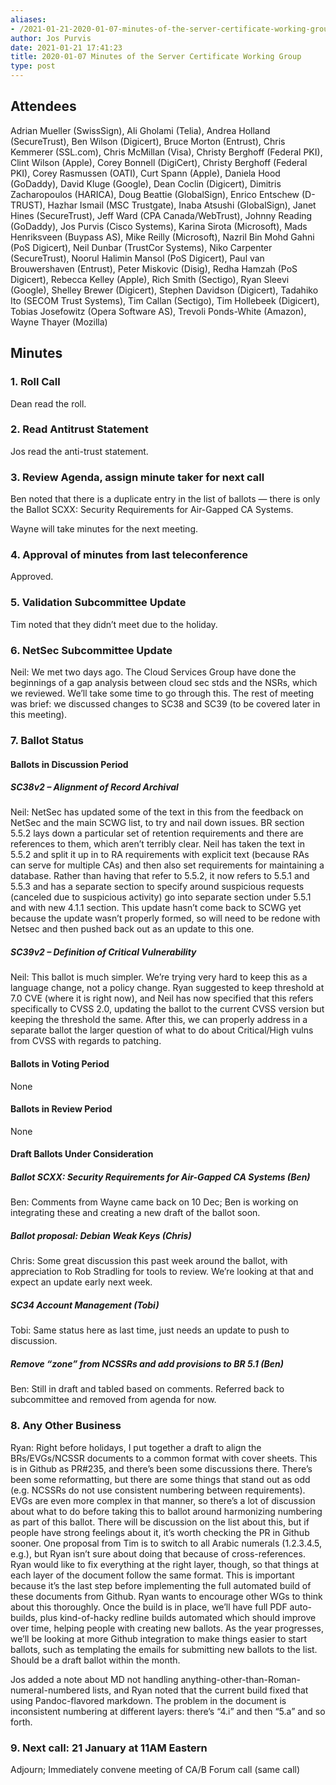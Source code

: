 ```yaml
---
aliases:
- /2021-01-21-2020-01-07-minutes-of-the-server-certificate-working-group/
author: Jos Purvis
date: 2021-01-21 17:41:23
title: 2020-01-07 Minutes of the Server Certificate Working Group
type: post
---
```


## Attendees 

Adrian Mueller (SwissSign), Ali Gholami (Telia), Andrea Holland (SecureTrust), Ben Wilson (Digicert), Bruce Morton (Entrust), Chris Kemmerer (SSL.com), Chris McMillan (Visa), Christy Berghoff (Federal PKI), Clint Wilson (Apple), Corey Bonnell (DigiCert), Christy Berghoff (Federal PKI), Corey Rasmussen (OATI), Curt Spann (Apple), Daniela Hood (GoDaddy), David Kluge (Google), Dean Coclin (Digicert), Dimitris Zacharopoulos (HARICA), Doug Beattie (GlobalSign), Enrico Entschew (D-TRUST), Hazhar Ismail (MSC Trustgate), Inaba Atsushi (GlobalSign), Janet Hines (SecureTrust), Jeff Ward (CPA Canada/WebTrust), Johnny Reading (GoDaddy), Jos Purvis (Cisco Systems), Karina Sirota (Microsoft), Mads Henriksveen (Buypass AS), Mike Reilly (Microsoft), Nazril Bin Mohd Gahni (PoS Digicert), Neil Dunbar (TrustCor Systems), Niko Carpenter (SecureTrust), Noorul Halimin Mansol (PoS Digicert), Paul van Brouwershaven (Entrust), Peter Miskovic (Disig), Redha Hamzah (PoS Digicert), Rebecca Kelley (Apple), Rich Smith (Sectigo), Ryan Sleevi (Google), Shelley Brewer (Digicert), Stephen Davidson (Digicert), Tadahiko Ito (SECOM Trust Systems), Tim Callan (Sectigo), Tim Hollebeek (Digicert), Tobias Josefowitz (Opera Software AS), Trevoli Ponds-White (Amazon), Wayne Thayer (Mozilla)

## Minutes 

### 1. Roll Call 

Dean read the roll.

### 2. Read Antitrust Statement 

Jos read the anti-trust statement.

### 3. Review Agenda, assign minute taker for next call 

Ben noted that there is a duplicate entry in the list of ballots — there is only the Ballot SCXX: Security Requirements for Air-Gapped CA Systems.

Wayne will take minutes for the next meeting.

### 4. Approval of minutes from last teleconference 

Approved.

### 5. Validation Subcommittee Update 

Tim noted that they didn’t meet due to the holiday.

### 6. NetSec Subcommittee Update 

Neil: We met two days ago. The Cloud Services Group have done the beginnings of a gap analysis between cloud sec stds and the NSRs, which we reviewed. We’ll take some time to go through this. The rest of meeting was brief: we discussed changes to SC38 and SC39 (to be covered later in this meeting).

### 7. Ballot Status 

#### Ballots in Discussion Period 

##### SC38v2 – Alignment of Record Archival 

Neil: NetSec has updated some of the text in this from the feedback on NetSec and the main SCWG list, to try and nail down issues. BR section 5.5.2 lays down a particular set of retention requirements and there are references to them, which aren’t terribly clear. Neil has taken the text in 5.5.2 and split it up in to RA requirements with explicit text (because RAs can serve for multiple CAs) and then also set requirements for maintaining a database. Rather than having that refer to 5.5.2, it now refers to 5.5.1 and 5.5.3 and has a separate section to specify around suspicious requests (canceled due to suspicious activity) go into separate section under 5.5.1 and with new 4.1.1 section. This update hasn’t come back to SCWG yet because the update wasn’t properly formed, so will need to be redone with Netsec and then pushed back out as an update to this one.

##### SC39v2 – Definition of Critical Vulnerability 

Neil: This ballot is much simpler. We’re trying very hard to keep this as a language change, not a policy change. Ryan suggested to keep threshold at 7.0 CVE (where it is right now), and Neil has now specified that this refers specifically to CVSS 2.0, updating the ballot to the current CVSS version but keeping the threshold the same. After this, we can properly address in a separate ballot the larger question of what to do about Critical/High vulns from CVSS with regards to patching.

#### Ballots in Voting Period 

None

#### Ballots in Review Period 

None

#### Draft Ballots Under Consideration 

##### Ballot SCXX: Security Requirements for Air-Gapped CA Systems (Ben) 

Ben: Comments from Wayne came back on 10 Dec; Ben is working on integrating these and creating a new draft of the ballot soon.

##### Ballot proposal: Debian Weak Keys (Chris) 

Chris: Some great discussion this past week around the ballot, with appreciation to Rob Stradling for tools to review. We’re looking at that and expect an update early next week.

##### SC34 Account Management (Tobi) 

Tobi: Same status here as last time, just needs an update to push to discussion.

##### Remove “zone” from NCSSRs and add provisions to BR 5.1 (Ben)  

Ben: Still in draft and tabled based on comments. Referred back to subcommittee and removed from agenda for now.

### 8. Any Other Business 

Ryan: Right before holidays, I put together a draft to align the BRs/EVGs/NCSSR documents to a common format with cover sheets. This is in Github as PR#235, and there’s been some discussions there. There’s been some reformatting, but there are some things that stand out as odd (e.g. NCSSRs do not use consistent numbering between requirements). EVGs are even more complex in that manner, so there’s a lot of discussion about what to do before taking this to ballot around harmonizing numbering as part of this ballot. There will be discussion on the list about this, but if people have strong feelings about it, it’s worth checking the PR in Github sooner. One proposal from Tim is to switch to all Arabic numerals (1.2.3.4.5, e.g.), but Ryan isn’t sure about doing that because of cross-references. Ryan would like to fix everything at the right layer, though, so that things at each layer of the document follow the same format. This is important because it’s the last step before implementing the full automated build of these documents from Github. Ryan wants to encourage other WGs to think about this thoroughly. Once the build is in place, we’ll have full PDF auto-builds, plus kind-of-hacky redline builds automated which should improve over time, helping people with creating new ballots. As the year progresses, we’ll be looking at more Github integration to make things easier to start ballots, such as templating the emails for submitting new ballots to the list. Should be a draft ballot within the month.

Jos added a note about MD not handling anything-other-than-Roman-numeral-numbered lists, and Ryan noted that the current build fixed that using Pandoc-flavored markdown. The problem in the document is inconsistent numbering at different layers: there’s “4.i” and then “5.a” and so forth.

### 9. Next call: 21 January at 11AM Eastern 

Adjourn; Immediately convene meeting of CA/B Forum call (same call)
